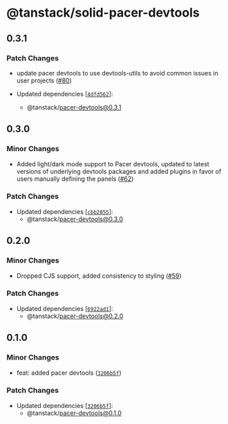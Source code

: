 # @tanstack/solid-pacer-devtools

## 0.3.1

### Patch Changes

- update pacer devtools to use devtools-utils to avoid common issues in user projects ([#80](https://github.com/TanStack/pacer/pull/80))

- Updated dependencies [[`4dfd562`](https://github.com/TanStack/pacer/commit/4dfd5628da366d82fc0264ba9d98c02c30a2508d)]:
  - @tanstack/pacer-devtools@0.3.1

## 0.3.0

### Minor Changes

- Added light/dark mode support to Pacer devtools, updated to latest versions of underlying devtools packages and added plugins in favor of users manually defining the panels ([#62](https://github.com/TanStack/pacer/pull/62))

### Patch Changes

- Updated dependencies [[`cbb2855`](https://github.com/TanStack/pacer/commit/cbb285548a49799494c6fb2196aa06b6e181720f)]:
  - @tanstack/pacer-devtools@0.3.0

## 0.2.0

### Minor Changes

- Dropped CJS support, added consistency to styling ([#59](https://github.com/TanStack/pacer/pull/59))

### Patch Changes

- Updated dependencies [[`6922ad1`](https://github.com/TanStack/pacer/commit/6922ad12e56a447f76eb9cbfad63fd054354cd80)]:
  - @tanstack/pacer-devtools@0.2.0

## 0.1.0

### Minor Changes

- feat: added pacer devtools ([`3206b5f`](https://github.com/TanStack/pacer/commit/3206b5f8167d13bc1c642c53574bb65ea126d24b))

### Patch Changes

- Updated dependencies [[`3206b5f`](https://github.com/TanStack/pacer/commit/3206b5f8167d13bc1c642c53574bb65ea126d24b)]:
  - @tanstack/pacer-devtools@0.1.0
